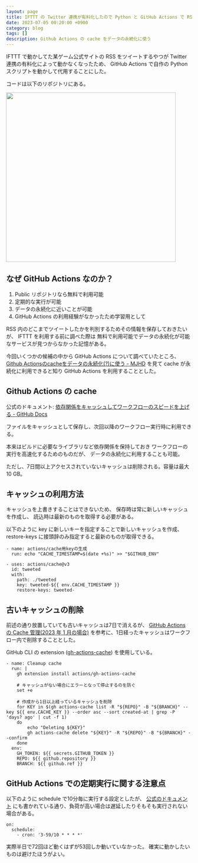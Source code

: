 ```yaml
---
layout: page
title: IFTTT の Twitter 連携が有料化したので Python と GitHub Actions で RSS をツイートする
date: 2023-07-05 00:20:00 +0900
category: blog
tags: []
description: Github Actions の cache をデータの永続化に使う
---
```


IFTTT で動かしてた某ゲーム公式サイトの RSS をツイートするやつが
Twitter 連携の有料化によって動かなくなったため、
GitHub Actions で自作の Python スクリプトを動かして代用することにした。

コードは以下のリポジトリにある。

<a href="https://github.com/saasan/feed2tweet"><img src="https://github-link-card.s3.ap-northeast-1.amazonaws.com/saasan/feed2tweet.png" width="460px"></a>

## なぜ GitHub Actions なのか？

1. Public リポジトリなら無料で利用可能
2. 定期的な実行が可能
3. データの永続化に近いことが可能
4. GitHub Actions の利用経験がなかったため学習用として

RSS 内のどこまでツイートしたかを判別するためその情報を保存しておきたいが、
IFTTT を利用する前に調べた際は
無料で利用可能でデータの永続化が可能なサービスが見つからなかった記憶がある。

今回いくつかの候補の中から GitHub Actions について調べていたところ、
[Github Actionsのcacheをデータの永続化(?)に使う - MJHD](https://mjhd.hatenablog.com/entry/2022/06/04/104711)
を見て cache が永続化に利用できると知り GitHub Actions を利用することとした。

## Github Actions の cache

公式のドキュメント: 
[依存関係をキャッシュしてワークフローのスピードを上げる - GitHub Docs](https://docs.github.com/ja/actions/using-workflows/caching-dependencies-to-speed-up-workflows)

ファイルをキャッシュとして保存し、次回以降のワークフロー実行時に利用できる。

本来はビルドに必要なライブラリなど依存関係を保持しておき
ワークフローの実行を高速化するためのものだが、
データの永続化に利用することも可能。

ただし、7日間以上アクセスされていないキャッシュは削除される。容量は最大10 GB。

## キャッシュの利用方法

キャッシュを上書きすることはできないため、
保存時は常に新しいキャッシュを作成し、
読込時は最新のものを取得する必要がある。

以下のように key に新しいキーを指定することで新しいキャッシュを作成、
restore-keys に接頭辞のみ指定すると最新のものが取得できる。

    - name: actions/cache用keyの生成
      run: echo "CACHE_TIMESTAMP=$(date +%s)" >> "$GITHUB_ENV"

    - uses: actions/cache@v3
      id: tweeted
      with:
        path: ./tweeted
        key: tweeted-${{ env.CACHE_TIMESTAMP }}
        restore-keys: tweeted-

## 古いキャッシュの削除

前述の通り放置していても古いキャッシュは7日で消えるが、
[GitHub Actions の Cache 管理(2023 年 1 月の場合)](https://zenn.dev/hankei6km/articles/manage-cache-in-github-actions-2023-01)
を参考に、1日経ったキャッシュはワークフロー内で削除することとした。

GitHub CLI の
extension ([gh-actions-cache](https://github.com/actions/gh-actions-cache))
を使用している。

    - name: Cleanup cache
      run: |
        gh extension install actions/gh-actions-cache
    
        # キャッシュがない場合にエラーとなって停止するのを防ぐ
        set +e
    
        # 作成から1日以上経っているキャッシュを削除
        for KEY in $(gh actions-cache list -R "${REPO}" -B "${BRANCH}" --key ${{ env.CACHE_KEY }} --order asc --sort created-at | grep -P 'days? ago' | cut -f 1)
        do
            echo "Deleting ${KEY}"
            gh actions-cache delete "${KEY}" -R "${REPO}" -B "${BRANCH}" --confirm
        done
      env:
        GH_TOKEN: ${{ secrets.GITHUB_TOKEN }}
        REPO: ${{ github.repository }}
        BRANCH: ${{ github.ref }}

## GitHub Actions での定期実行に関する注意点

以下のように schedule で10分毎に実行する設定としたが、
[公式のドキュメント](https://docs.github.com/ja/actions/using-workflows/events-that-trigger-workflows#schedule)
にも書かれている通り、負荷が高い場合は遅延したりそもそも実行されない場合がある。

    on:
      schedule:
        - cron: '3-59/10 * * * *'

実際半日で72回ほど動くはずが53回しか動いていなかった。
確実に動かしたいものは避けたほうがよい。
